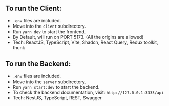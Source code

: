 ## To run the Client:

- `.env` files are included.
- Move into the `client` subdirectory.
- Run `yarn dev` to start the frontend.
- By Default, will run on PORT 5173. (All the origins are allowed)
- Tech: ReactJS, TypeScript, Vite, Shadcn, React Query, Redux toolkit, thunk

## To run the Backend:

- `.env` files are included.
- Move into the `server` subdirectory.
- Run `yarn start:dev` to start the backend.
- To check the backend documentation, visit: `http://127.0.0.1:3333/api`
- Tech: NestJS, TypeScript, REST, Swagger
